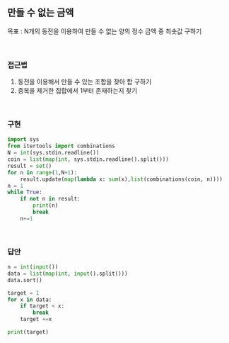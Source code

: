 ## 만들 수 없는 금액

목표 : N개의 동전을 이용하여 만들 수 없는 양의 정수 금액 중 최솟값 구하기  

</br>

### 접근법
1. 동전을 이용해서 만들 수 있는 조합을 찾아 합 구하기
2. 중복을 제거한 집합에서 1부터 존재하는지 찾기  
</br>

### 구현

```python
import sys
from itertools import combinations
N = int(sys.stdin.readline())
coin = list(map(int, sys.stdin.readline().split()))
result = set()
for n in range(1,N+1):
    result.update(map(lambda x: sum(x),list(combinations(coin, n))))
n = 1
while True:
    if not n in result:
        print(n)
        break
    n+=1
```


</br>

### 답안
```python
n = int(input())
data = list(map(int, input().split()))
data.sort()

target = 1
for x in data:
    if target < x:
        break
    target +=x

print(target)
```